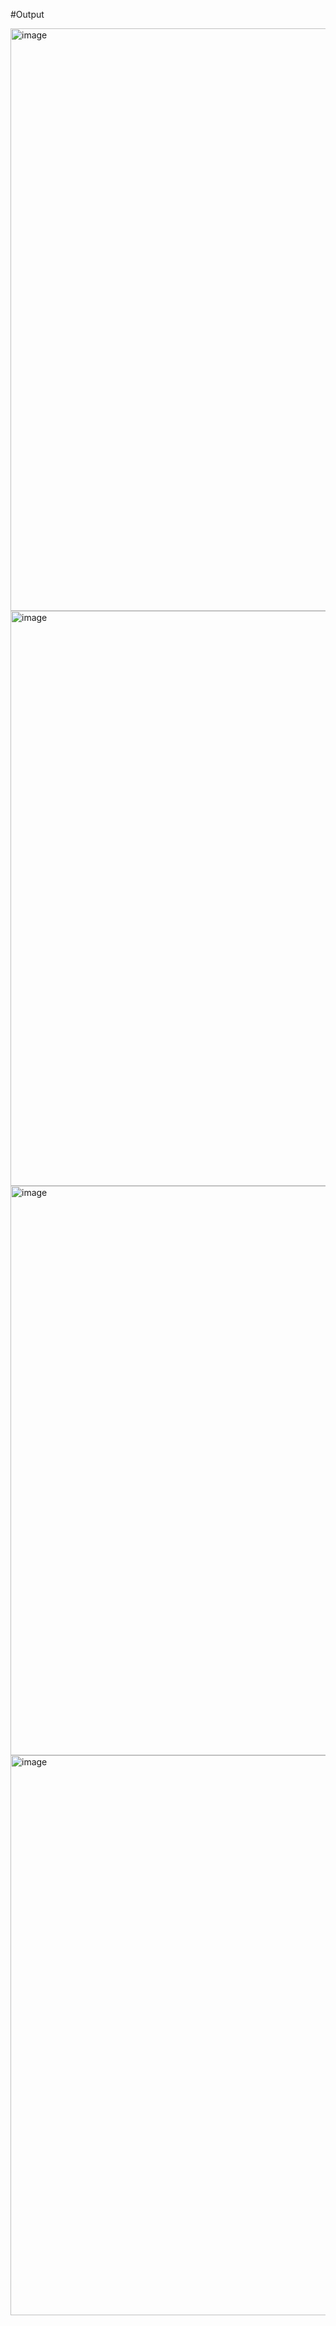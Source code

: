 #Output

<img width="932" alt="image" src="https://github.com/user-attachments/assets/8ff6e328-803b-43fb-b758-fbf3a519a621">
<img width="920" alt="image" src="https://github.com/user-attachments/assets/92441fc7-3148-40e9-b263-5fc2b1acdb40">
<img width="911" alt="image" src="https://github.com/user-attachments/assets/97f035b9-dcb6-4476-b4b0-fea5816b86a3">
<img width="896" alt="image" src="https://github.com/user-attachments/assets/1d01e62c-30a7-4caa-ba04-445bdfcd8cec">


